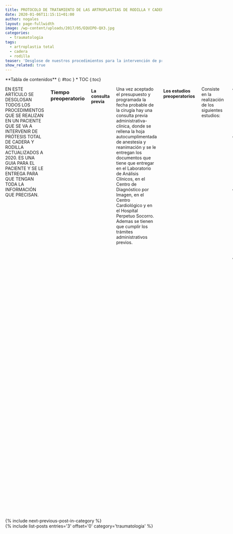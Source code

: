 ```yaml
---
title: PROTOCOLO DE TRATAMIENTO DE LAS ARTROPLASTIAS DE RODILLA Y CADERA
date: 2020-01-06T11:15:11+01:00
author: nogales
layout: page-fullwidth
image: /wp-content/uploads/2017/05/EQUIPO-QX3.jpg
categories: 
  - traumatologia
tags:
  - artroplastia total
  - cadera
  - rodilla
teaser: 'Desglose de nuestros procedimientos para la intervención de prótesis total de cadera o rodilla.'
show_related: true
---
```

<div class="row">
<div class="medium-4 medium-push-8 columns" markdown="1">
<div class="panel radius" markdown="1">
**Tabla de contenidos**
{: #toc }
*  TOC
{:toc}
</div>
</div><!-- /.medium-4.columns -->



<div class="medium-8 medium-pull-4 columns" markdown="1">

EN ESTE ARTÍCULO SE DESGLOSAN TODOS LOS PROCEDIMIENTOS QUE SE REALIZAN EN UN PACIENTE QUE SE VA A INTERVENIR DE PRÓTESIS TOTAL DE CADERA Y RODILLA ACTUALIZADOS A 2020. ES UNA GUIA PARA EL PACIENTE Y SE LE ENTREGA PARA QUE TENGAN TODA LA INFORMACIÓN QUE PRECISAN.

### Tiempo preoperatorio
#### La consulta previa
Una vez aceptado el presupuesto y programada la fecha probable de la cirugía hay una consulta previa administrativa-clínica, donde se rellena la hoja autocumplimentada de anestesia y reanimación y se le entregan los documentos que tiene que entregar en el Laboratorio de Análisis Clínicos, en el Centro de
Diagnóstico por Imagen, en el Centro Cardiológico y en el Hospital Perpetuo Socorro. Ademas se tienen que cumplir los trámites administrativos previos. 

#### Los estudios preoperatorios
Consiste en la realización de los siguientes estudios:
- **Analítica sanguínea preoperatoria** incluyendo hemograma, pruebas de coagulación, bioquímica básica y
serología vírica.
- **Estudio radiográfico** de rodilla y/o cadera con marcador esférico para planificación preoperatoria con “etemplates” y Rx de Tórax 2 proyecciones.
- **Estudio cardiológico** realizado por un profesional reconocido, que completa con electrocardiograma,
ecocardiograma y lo que estime oportuno para llegar a un diagnóstico y autorizar la cirugía.
- **Consulta de Preanestesia** desde septiembre de 2018 se realiza en el Hospital Perpetuo Socorro esta consulta, donde el Médico Anestesista valora todo el preoperatorio realizado por la mañana y le indica el tipo de anestesia y todo lo relacionado con dicha actividad.

Las tres primeras pruebas se realizan por la mañana y la consulta de preanestesia se realiza a primera hora de la tarde, todas las consultas son programadas previamente por este Centro. 

#### La consulta preoperatoria
Después de la consulta de preanestesia tendrá una consulta conmigo en este Centro, para preparar la cirugía que se realizará según el siguiente protocolo preoperatorio.

- Se le explica el procedimiento de ingreso, el tiempo de estancia hospitalaria
- Se le explican los riesgos y características de la intervención quirúrgica y se le da a firmar el **consentimiento informado**.
- Se le entrega la receta con la **medicación postoperatoria** que tendrá que llevar junto a un informe médico breve para su médico de cabecera.
- Se le entrega una hoja con la solicitud de **medias elásticas** específicas de compresión normal en los miembros inferiores, que se recomienda use antes de la intervención quirúrgica.
- **Se le entregan 2 muletas o bastones ingleses** y se le explica como debe caminar, adjuntándole un folleto explicativo de los mismos. Y se le invita a que se entrene antes de la cirugía.
- Por último **se le entrega un dispositivo de presión pulsátil intermitente** de los miembros inferiores del modelo Venapro para usar antes y después de la cirugía. Dicho dispositivo se aplica en las piernas y provoca una mejora del retorno venoso, que evita el edema residual y minimiza la aparición de la trombosis venosa profunda. 

### Hospitalización
#### El ingreso
La tarde anterior a la intervención quirúrgica ingresa en el HOSPITAL PERPETUO SOCORRO donde en el Servicio de Admisión cumplimentan los datos administrativos pertinentes y le indican el lugar donde se encuentra su habitación.

Al ingreso en la planta de hospitalización el personal de enfermería le explicará las diferentes características de la habitación y la enfermera procederá a la extracción de sangre para realizar un estudio sanguíneo con la confirmación del grupo y factor RH sanguíneo, además de realizar test de pruebas cruzadas con la sangre que tienen en el Laboratorio.

Esa noche se le realizará un enema de limpieza como protocolo habitual y se le administrará una inyección subcutánea de heparina de bajo peso molecular para prevención de la trombosis profunda.

Desde las 12 de la noche estará en dieta oral absoluta. 

#### La cirugía
Por la mañana temprano se administrará medicación analgésica oral y endovenosa como parte del protocolo quirúrgico además de tomar un GATORADE. Dicho protocolo es el recomendado por la Academia Americana de Cirujanos Ortopédicos, la Academia Americana de Anestesia y por la Sociedad Española de Anestesia y Reanimación.

En quirófano se realizará la anestesia programada y se procederá a la cirugía de la rodilla o la cadera según planificación preoperatoria. 

#### El postoperatorio
Tras la cirugía pasará a la Unidad de Reanimación, que en este Hospital corresponde a la UNIDAD DE MEDICINA INTENSIVA.

Allí estará unas horas, hasta comprobar la estabilidad clínica del paciente con monitorización continua y comenzará el tratamiento mecánico de la prevención de la trombosis venosa profunda mediante la aplicación del dispositivo de presión pulsátil intermitente de los pies denominado Venaflow Elite que llevará puesto de forma constante durante las siguientes 24 horas. 

Tras la estancia en la UMI, se remite a la Unidad de Diagnóstico por Imagen para realizar estudio radiográfico postoperatorio y a continuación se trasladará en camilla hasta su habitación.

Al día siguiente se realizará cura seca de la herida quirúrgica, se retirará el redón de aspiración que lleva puesto y se le colocarán las medias elásticas que el paciente habra traído desde su domicilio. Se valorará el análisis de sangre realizado esa mañana y si es correcto, se levantará al paciente y comenzará la deambulación con muletas, según las normas dadas antes de la cirugía. Si el paciente supera todas estas tareas, será dado de alta hospitalaria con los informes médicos de la cirugía, la analítica realizada esa mañana y el informe de trazabilidad del implante protésico. Este último
es importante que lo guarde el paciente, toda vez que es información relevante de la prótesis implantada. 

### En su domicilio
- Una vez en su domicilio, podrá caminar con bastones, podrá moverse por la casa de forma independiente y deberá llevar puestas las medias elásticas durante el día y usar el venapro durante al menos 8 horas al día para mejorar su retorno venoso y evitar complicaciones vasculares y el edema
residual.
- En 48 horas irá por su domicilio un Fisioterapeuta para comenzar la recuperación funcional de la articulación afecta, yendo 5 días a la semana durante 20 sesiones.
- A los 13 días aproximadamente irá por este Centro para retirar los puntos de sutura quirúrgica y para valorar la evolución experimentada.
- Durante las siguientes semanas irá quitándose los bastones, irá disminuyendo el dolor y tendrá una ganancia de la movilidad y la fuerza de la articulación operada. En general a partir de la semana podrá conducir su vehículo automóvil.
- El control clínico será periódico durante un año, tratando aquellas situaciones que pudieran aparecer a lo largo de ese tiempo.
- Al año de la intervención, si todo esta bien, se le dará de alta médica, recomendándole controles periódicos bianuales con estudios radiográficos cada 2 o cada 4 años. 

### Contenido en PDF

Documento de PDF: [PROTOCOLO DE TRATAMIENTO DE ARTROPLASTIAS DE RODILLA Y CADERA](https://www.nogales.eu/wp-content/uploads/2020/01/PROTOCOLO-DE-TRATAMIENTO-DE-ARTROPLASTIAS-DE-RODILLA-Y-CADERA1.pdf)

</div><!-- /.medium-8.columns -->
</div><!-- /.row -->

{% include next-previous-post-in-category %}
<br>
{% include list-posts entries='3' offset='0' category='traumatologia' %}